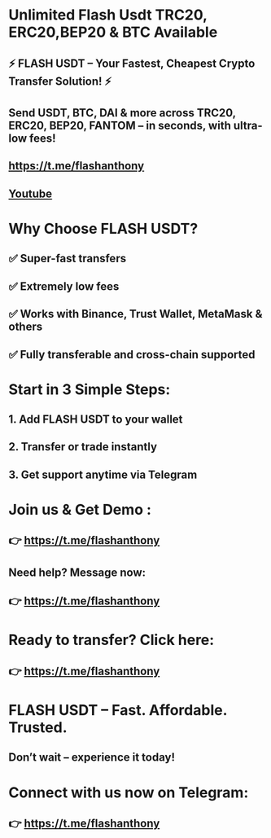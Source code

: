 # Unlimited  Flash Usdt TRC20, ERC20,BEP20  & BTC Available 
## ⚡️ FLASH USDT – Your Fastest, Cheapest Crypto Transfer Solution! ⚡️

## Send USDT, BTC, DAI & more across TRC20, ERC20, BEP20, FANTOM – in seconds, with ultra-low fees!

## https://t.me/flashanthony
## [Youtube](https://youtube.com/shorts/yBP6vMAozWQ?si=TeqiC8mRVTlCgRRM)
# Why Choose FLASH USDT?
## ✅ Super-fast transfers
## ✅ Extremely low fees
## ✅ Works with Binance, Trust Wallet, MetaMask & others
## ✅ Fully transferable and cross-chain supported

# Start in 3 Simple Steps:

## 1. Add FLASH USDT to your wallet


## 2. Transfer or trade instantly


## 3. Get support anytime via Telegram



# Join us & Get Demo :
## 👉 https://t.me/flashanthony
## Need help? Message now:
## 👉 https://t.me/flashanthony
# Ready to transfer? Click here:
## 👉 https://t.me/flashanthony

# FLASH USDT – Fast. Affordable. Trusted.
## Don’t wait – experience it today!
# Connect with us now on Telegram:
## 👉 https://t.me/flashanthony
